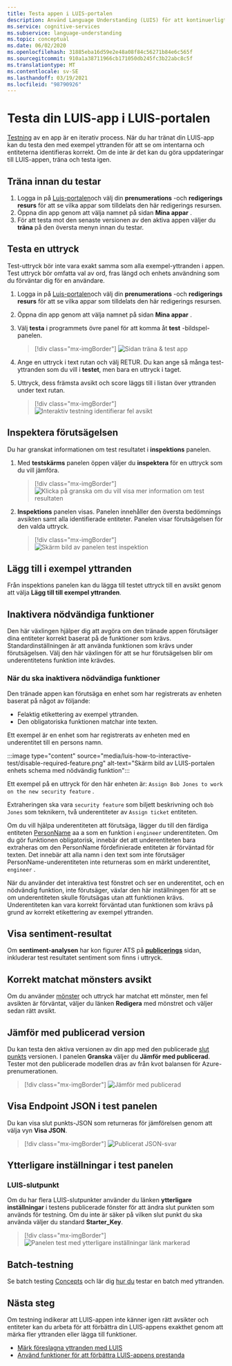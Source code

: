 ```yaml
---
title: Testa appen i LUIS-portalen
description: Använd Language Understanding (LUIS) för att kontinuerligt arbeta med ditt program för att förfina det och förbättra dess språk förståelse.
ms.service: cognitive-services
ms.subservice: language-understanding
ms.topic: conceptual
ms.date: 06/02/2020
ms.openlocfilehash: 31885eba16d59e2e48a08f84c56271b84e6c565f
ms.sourcegitcommit: 910a1a38711966cb171050db245fc3b22abc8c5f
ms.translationtype: MT
ms.contentlocale: sv-SE
ms.lasthandoff: 03/19/2021
ms.locfileid: "98790926"
---
```

# <a name="test-your-luis-app-in-the-luis-portal"></a>Testa din LUIS-app i LUIS-portalen

[Testning](luis-concept-test.md) av en app är en iterativ process. När du har tränat din LUIS-app kan du testa den med exempel yttranden för att se om intentarna och entiteterna identifieras korrekt. Om de inte är det kan du göra uppdateringar till LUIS-appen, träna och testa igen.

<!-- anchors for H2 name changes -->
<a name="train-your-app"></a>
<a name="test-your-app"></a>
<a name="access-the-test-page"></a>
<a name="luis-interactive-testing"></a>

## <a name="train-before-testing"></a>Träna innan du testar

1. Logga in på [Luis-portalen](https://www.luis.ai)och välj din **prenumerations** -och **redigerings resurs** för att se vilka appar som tilldelats den här redigerings resursen.
1. Öppna din app genom att välja namnet på sidan **Mina appar** .
1. För att testa mot den senaste versionen av den aktiva appen väljer du **träna** på den översta menyn innan du testar.

## <a name="test-an-utterance"></a>Testa en uttryck

Test-uttryck bör inte vara exakt samma som alla exempel-yttranden i appen. Test uttryck bör omfatta val av ord, fras längd och enhets användning som du förväntar dig för en användare.

1. Logga in på [Luis-portalen](https://www.luis.ai)och välj din **prenumerations** -och **redigerings resurs** för att se vilka appar som tilldelats den här redigerings resursen.
1. Öppna din app genom att välja namnet på sidan **Mina appar** .

1. Välj **testa** i programmets övre panel för att komma åt **test** -bildspel-panelen.

    > [!div class="mx-imgBorder"]
    > ![Sidan träna & test app](./media/luis-how-to-interactive-test/test.png)

1. Ange en uttryck i text rutan och välj RETUR. Du kan ange så många test-yttranden som du vill i **testet**, men bara en uttryck i taget.

1. Uttryck, dess främsta avsikt och score läggs till i listan över yttranden under text rutan.

    > [!div class="mx-imgBorder"]
    > ![Interaktiv testning identifierar fel avsikt](./media/luis-how-to-interactive-test/test-weather-1.png)

## <a name="inspect-the-prediction"></a>Inspektera förutsägelsen

Du har granskat informationen om test resultatet i **inspektions** panelen.

1. Med **testskärms** panelen öppen väljer du **inspektera** för en uttryck som du vill jämföra.

    > [!div class="mx-imgBorder"]
    > ![Klicka på granska om du vill visa mer information om test resultaten](./media/luis-how-to-interactive-test/inspect.png)

1. **Inspektions** panelen visas. Panelen innehåller den översta bedömnings avsikten samt alla identifierade entiteter. Panelen visar förutsägelsen för den valda uttryck.

    > [!div class="mx-imgBorder"]
    > ![Skärm bild av panelen test inspektion](./media/luis-how-to-interactive-test/inspect-panel.png)

## <a name="add-to-example-utterances"></a>Lägg till i exempel yttranden

Från inspektions panelen kan du lägga till testet uttryck till en avsikt genom att välja **Lägg till till exempel yttranden**.

## <a name="disable-required-features"></a>Inaktivera nödvändiga funktioner

Den här växlingen hjälper dig att avgöra om den tränade appen förutsäger dina entiteter korrekt baserat på de funktioner som krävs. Standardinställningen är att använda funktionen som krävs under förutsägelsen. Välj den här växlingen för att se hur förutsägelsen blir om underentitetens funktion inte krävdes.

### <a name="when-to-disable-required-features"></a>När du ska inaktivera nödvändiga funktioner

Den tränade appen kan förutsäga en enhet som har registrerats av enheten baserat på något av följande:
* Felaktig etikettering av exempel yttranden.
* Den obligatoriska funktionen matchar inte texten.

Ett exempel är en enhet som har registrerats av enheten med en underentitet till en persons namn.

:::image type="content" source="media/luis-how-to-interactive-test/disable-required-feature.png" alt-text="Skärm bild av LUIS-portalen enhets schema med nödvändig funktion":::

Ett exempel på en uttryck för den här enheten är: `Assign Bob Jones to work on the new security feature` .

Extraheringen ska vara `security feature` som biljett beskrivning och `Bob Jones` som teknikern, två underentiteter av `Assign ticket` entiteten.

Om du vill hjälpa underentiteten att förutsäga, lägger du till den färdiga entiteten [PersonName](luis-reference-prebuilt-person.md) aa a som en funktion i `engineer` underentiteten. Om du gör funktionen obligatorisk, innebär det att underentiteten bara extraheras om den PersonName fördefinierade entiteten är förväntad för texten. Det innebär att alla namn i den text som inte förutsäger PersonName-underentiteten inte returneras som en märkt underentitet, `engineer` .

När du använder det interaktiva test fönstret och ser en underentitet, och en nödvändig funktion, inte förutsäger, växlar den här inställningen för att se om underentiteten skulle förutsägas utan att funktionen krävs. Underentiteten kan vara korrekt förväntad utan funktionen som krävs på grund av korrekt etikettering av exempel yttranden.

## <a name="view-sentiment-results"></a>Visa sentiment-resultat

Om **sentiment-analysen** har kon figurer ATS på **[publicerings](luis-how-to-publish-app.md#enable-sentiment-analysis)** sidan, inkluderar test resultatet sentiment som finns i uttryck.

## <a name="correct-matched-patterns-intent"></a>Korrekt matchat mönsters avsikt

Om du använder [mönster](luis-concept-patterns.md) och uttryck har matchat ett mönster, men fel avsikten är förväntat, väljer du länken **Redigera** med mönstret och väljer sedan rätt avsikt.

## <a name="compare-with-published-version"></a>Jämför med publicerad version

Du kan testa den aktiva versionen av din app med den publicerade [slut punkts](luis-glossary.md#endpoint) versionen. I panelen **Granska** väljer du **Jämför med publicerad**. Tester mot den publicerade modellen dras av från kvot balansen för Azure-prenumerationen.

> [!div class="mx-imgBorder"]
> ![Jämför med publicerad](./media/luis-how-to-interactive-test/inspect-panel-compare.png)

## <a name="view-endpoint-json-in-test-panel"></a>Visa Endpoint JSON i test panelen
Du kan visa slut punkts-JSON som returneras för jämförelsen genom att välja vyn **Visa JSON**.

> [!div class="mx-imgBorder"]
> ![Publicerat JSON-svar](./media/luis-how-to-interactive-test/inspect-panel-compare-json.png)

## <a name="additional-settings-in-test-panel"></a>Ytterligare inställningar i test panelen

### <a name="luis-endpoint"></a>LUIS-slutpunkt

Om du har flera LUIS-slutpunkter använder du länken **ytterligare inställningar** i testens publicerade fönster för att ändra slut punkten som används för testning. Om du inte är säker på vilken slut punkt du ska använda väljer du standard **Starter_Key**.

> [!div class="mx-imgBorder"]
> ![Panelen test med ytterligare inställningar länk markerad](media/luis-how-to-interactive-test/additional-settings-v3-settings.png)


## <a name="batch-testing"></a>Batch-testning
Se batch testing [Concepts](./luis-how-to-batch-test.md) och lär dig [hur du](luis-how-to-batch-test.md) testar en batch med yttranden.

## <a name="next-steps"></a>Nästa steg

Om testning indikerar att LUIS-appen inte känner igen rätt avsikter och entiteter kan du arbeta för att förbättra din LUIS-appens exakthet genom att märka fler yttranden eller lägga till funktioner.

* [Märk föreslagna yttranden med LUIS](luis-how-to-review-endpoint-utterances.md)
* [Använd funktioner för att förbättra LUIS-appens prestanda](luis-how-to-add-features.md)